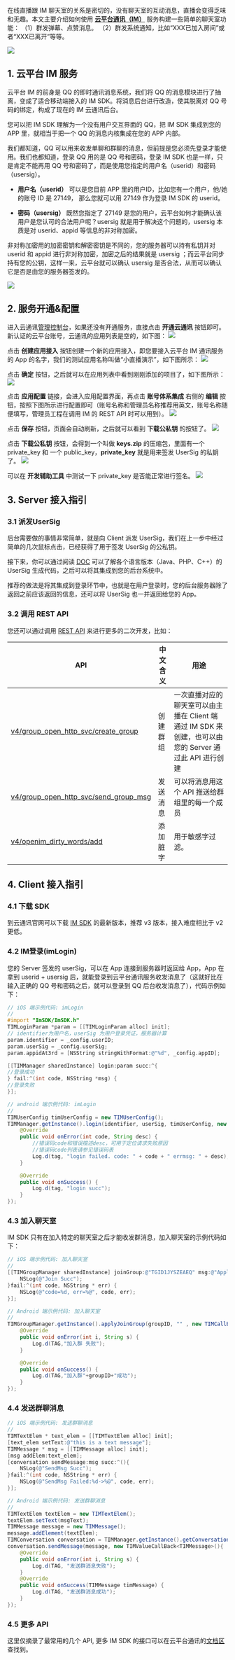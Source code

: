 在线直播跟 IM 聊天室的关系是密切的，没有聊天室的互动消息，直播会变得乏味和无趣。本文主要介绍如何使用 [**云平台通讯（IM）**](http://tce.fsphere.cn/product/im.html) 服务构建一些简单的聊天室功能：
（1）群发弹幕、点赞消息。
（2）群发系统通知，比如“XXX已加入房间”或者“XXX已离开”等等。

![](http://imgcache.tce.fsphere.cn/image/mc.qcloudimg.com/static/img/6c6edc29c61bb4478d774094227125e1/image.png)

<h2 id="IM">1. 云平台 IM 服务</h2>

云平台 IM 的前身是 QQ 的即时通讯消息系统，我们将 QQ 的消息模块进行了抽离，变成了适合移动端接入的 IM SDK。将消息后台进行改造，使其脱离对 QQ 号码的绑定，构成了现在的 IM 云通讯后台。

您可以把 IM SDK 理解为一个没有用户交互界面的 QQ，把 IM SDK 集成到您的 APP 里，就相当于把一个 QQ 的消息内核集成在您的 APP 内部。

我们都知道，QQ 可以用来收发单聊和群聊的消息，但前提是您必须先登录才能使用。我们也都知道，登录 QQ 用的是 QQ 号和密码，登录 IM SDK 也是一样，只是肯定不能再用 QQ 号和密码了，而是使用您指定的用户名（userid）和密码（usersig）。

- **用户名（userid）**
可以是您目前 APP 里的用户ID，比如您有一个用户，他/她的账号 ID 是 27149， 那么您就可以用 27149 作为登录 IM SDK 的 userid。

- **密码（usersig）**
既然您指定了 27149 是您的用户，云平台如何才能确认该用户是您认可的合法用户呢？usersig 就是用于解决这个问题的，usersig 本质是对 userid、appid 等信息的非对称加密。

 非对称加密用的加密密钥和解密密钥是不同的，您的服务器可以持有私钥并对 userid 和 appid 进行非对称加密，加密之后的结果就是 usersig ；而云平台同步持有您的公钥，这样一来，云平台就可以确认 usersig 是否合法，从而可以确认它是否是由您的服务器签发的。

![](http://imgcache.tce.fsphere.cn/image/mc.qcloudimg.com/static/img/1e218acdf45772973f9f6c363ab55d89/image.jpg)


<h2 id="OPEN">2. 服务开通&配置</h2>

进入云通讯[管理控制台](http://console.tce.fsphere.cn/avc)，如果还没有开通服务，直接点击 **开通云通讯** 按钮即可。新认证的云平台账号，云通讯的应用列表是空的，如下图：
![](http://imgcache.tce.fsphere.cn/image/mc.qcloudimg.com/static/img/c033ddba671a514c7b160e1c99a08b55/image.png)

点击 **创建应用接入** 按钮创建一个新的应用接入，即您要接入云平台 IM 通讯服务的 App 的名字，我们的测试应用名称叫做“小直播演示”，如下图所示：
![](http://imgcache.tce.fsphere.cn/image/mc.qcloudimg.com/static/img/897bff65af6202322a434b6fa3f8a0bd/image.png)

点击 **确定** 按钮，之后就可以在应用列表中看到刚刚添加的项目了，如下图所示：
![](http://imgcache.tce.fsphere.cn/image/mc.qcloudimg.com/static/img/fff565dc81ba26ca7af4951264b7bb4c/image.png)

点击 **应用配置** 链接，会进入应用配置界面，再点击 **账号体系集成** 右侧的 **编辑** 按钮，按照下图所示进行配置即可（账号名称和管理员名称推荐用英文，账号名称随便填写，管理员工程在调用 IM 的 REST API 时可以用到）。
![](http://imgcache.tce.fsphere.cn/image/mc.qcloudimg.com/static/img/1104e8354d234d949840c9b6c396fd24/image.png)

点击 **保存** 按钮，页面会自动刷新，之后就可以看到 **下载公私钥** 的按钮了。
![](http://imgcache.tce.fsphere.cn/image/mc.qcloudimg.com/static/img/67810cab51216a813b47edcb960ab67a/image.png)

点击 **下载公私钥** 按钮，会得到一个叫做 **keys.zip** 的压缩包，里面有一个 private_key 和 一个 public_key，**private_key** 就是用来签发 UserSig 的私钥了。
![](http://imgcache.tce.fsphere.cn/image/mc.qcloudimg.com/static/img/615590334ba32627857fdb309176682f/image.png)

可以在 **开发辅助工具** 中测试一下 private_key 是否能正常进行签名。
![](http://imgcache.tce.fsphere.cn/image/mc.qcloudimg.com/static/img/b7d40f17068d9f6605bcac81e2891b5e/image.png)

<h2 id="SERVER">3. Server 接入指引</h2>

### 3.1 派发UserSig
后台需要做的事情非常简单，就是向 Client 派发 UserSig，我们在上一步中经过简单的几次鼠标点击，已经获得了用于签发 UserSig 的公私钥。

 接下来，你可以通过阅读 [DOC](http://tce.fsphere.cn/document/product/269/1510) 可以了解各个语言版本（Java、PHP、C++）的 UserSig 生成代码，之后可以将其集成到您的后台系统中。

 推荐的做法是将其集成到登录环节中，也就是在用户登录时，您的后台服务器除了返回之前应该返回的信息，还可以将 UserSig 也一并返回给您的 App。

### 3.2 调用 REST API
您还可以通过调用  [REST API](http://tce.fsphere.cn/document/product/269/1520) 来进行更多的二次开发，比如：

| API                                      | 中文含义 | 用途                                       |
| ---------------------------------------- | ---- | ---------------------------------------- |
| [v4/group_open_http_svc/create_group](http://tce.fsphere.cn/document/product/269/1615) | 创建群组 | 一次直播对应的聊天室可以由主播在 Client 端通过 IM SDK 来创建，也可以由您的 Server 通过此 API 进行创建 |
| [v4/group_open_http_svc/send_group_msg](http://tce.fsphere.cn/document/product/269/1629) | 发送消息 | 可以将消息用这个 API 推送给群组里的每一个成员 | 
| [v4/openim_dirty_words/add](http://tce.fsphere.cn/document/product/269/2397) | 添加脏字 | 用于敏感字过滤。 |


<h2 id="CLIENT">4. Client 接入指引</h2>

### 4.1 下载 SDK
到云通讯官网可以下载 [IM SDK](http://tce.fsphere.cn/product/im#sdk) 的最新版本，推荐 v3 版本，接入难度相比于 v2 更低。


### 4.2 IM登录(imLogin)
您的 Server 签发的 userSig，可以在 App 连接到服务器时返回给 App，App 在拿到 userid + usersig 后，就能登录到云平台通讯服务收发消息了（这就好比在输入正确的 QQ 号和密码之后，就可以登录到 QQ 后台收发消息了），代码示例如下：

```objective-c
// iOS 端示例代码: imLogin
//
#import "ImSDK/ImSDK.h"
TIMLoginParam *param = [[TIMLoginParam alloc] init];
// identifier为用户名，userSig 为用户登录凭证，服务器计算
param.identifier = _config.userID;
param.userSig = _config.userSig;
param.appidAt3rd = [NSString stringWithFormat:@"%d", _config.appID];

[[TIMManager sharedInstance] login:param succ:^{
//登录成功
} fail:^(int code, NSString *msg) {
//登录失败
}];
```

```java
// android 端示例代码: imLogin
//
TIMUserConfig timUserConfig = new TIMUserConfig();
TIMManager.getInstance().login(identifier, userSig, timUserConfig, new TIMCallBack() {
	@Override
	public void onError(int code, String desc) {
		//错误码code和错误描述desc，可用于定位请求失败原因
		//错误码code列表请参见错误码表
		Log.d(tag, "login failed. code: " + code + " errmsg: " + desc);
	}

	@Override
	public void onSuccess() {
		Log.d(tag, "login succ");
	}
});
```

### 4.3 加入聊天室
IM SDK 只有在加入特定的聊天室之后才能收发群消息，加入聊天室的示例代码如下：

```objective-c
// iOS 端示例代码: 加入聊天室
//
[[TIMGroupManager sharedInstance] joinGroup:@"TGID1JYSZEAEQ" msg:@"Apply Join Group" succ:^(){
    NSLog(@"Join Succ");
}fail:^(int code, NSString * err) {
    NSLog(@"code=%d, err=%@", code, err);
}];
```

```java
// Android 端示例代码: 加入聊天室
//
TIMGroupManager.getInstance().applyJoinGroup(groupID, "" , new TIMCallBack() {
	@Override
	public void onError(int i, String s) {
		Log.d(TAG,"加入群 失败");
	}

	@Override
	public void onSuccess() {
		Log.d(TAG,"加入群"+groupID+"成功");
	}
});
```

### 4.4 发送群聊消息

```objective-c
// iOS 端示例代码: 发送群聊消息
//
TIMTextElem * text_elem = [[TIMTextElem alloc] init];
[text_elem setText:@"this is a text message"];
TIMMessage * msg = [[TIMMessage alloc] init];
[msg addElem:text_elem];
[conversation sendMessage:msg succ:^(){
    NSLog(@"SendMsg Succ");
}fail:^(int code, NSString * err) {
    NSLog(@"SendMsg Failed:%d->%@", code, err);
}];
```
```java
// Android 端示例代码: 发送群聊消息
//
TIMTextElem textElem = new TIMTextElem();
textElem.setText(msgText);
TIMMessage message = new TIMMessage();
message.addElement(textElem);
TIMConversation conversation = TIMManager.getInstance().getConversation(TIMConversationType.Group, groupId);
conversation.sendMessage(message, new TIMValueCallBack<TIMMessage>(){
	@Override
	public void onError(int i, String s) {
		Log.d(TAG, "发送群消息失败");
	}
	@Override
	public void onSuccess(TIMMessage timMessage) {
		Log.d(TAG, "发送群消息成功");
	}
});
```

### 4.5 更多 API
这里仅摘录了最常用的几个 API, 更多 IM SDK 的接口可以在云平台通讯的[文档区](http://tce.fsphere.cn/document/product/269)查找到。